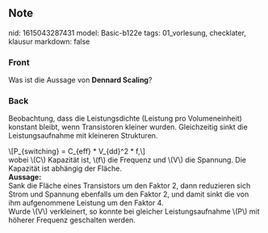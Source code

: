 ## Note
nid: 1615043287431
model: Basic-b122e
tags: 01_vorlesung, checklater, klausur
markdown: false

### Front
Was ist die Aussage von <b>Dennard Scaling</b>?

### Back
Beobachtung, dass die Leistungsdichte (Leistung pro Volumeneinheit)
konstant bleibt, wenn Transistoren kleiner wurden. Gleichzeitig
sinkt die Leistungsaufnahme mit kleineren Strukturen.
<div>
  \[P_{switching} = C_{eff} * V_{dd}^2 * f,\]
</div>
<div>
  wobei \(C\) Kapazität ist, \(f\) die Frequenz und \(V\) die
  Spannung. Die Kapazität ist abhängig der Fläche.
</div>
<div>
  <b>Aussage:</b>
</div>
<div>
  Sank die Fläche eines Transistors um den Faktor 2, dann
  reduzieren sich Strom und Spannung ebenfalls um den Faktor 2, und
  damit sinkt die von ihm aufgenommene Leistung um den Faktor 4.
</div>
<div>
  Wurde \(V\) verkleinert, so konnte bei gleicher Leistungsaufnahme
  \(P\) mit höherer Frequenz geschalten werden.
</div>
